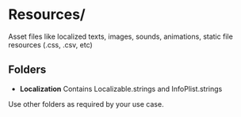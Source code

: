 # Resources/

Asset files like localized texts, images, sounds, animations, static file resources (.css, .csv, etc)

## Folders

- **Localization** Contains Localizable.strings and InfoPlist.strings

Use other folders as required by your use case.
